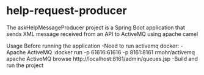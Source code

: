 # help-request-producer
The askHelpMessageProducer project is a Spring Boot application that sends XML message received from an API to ActiveMQ using apache camel

Usage
Before running the application
 -Need to run activemq docker:
 -Apache ActiveMQ :docker run -p 61616:61616 -p 8161:8161 rmohr/activemq 
    apache ActiveMQ browse http://localhost:8161/admin/queues.jsp 
 -Build and run the project
